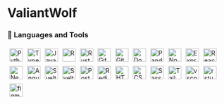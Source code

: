 # ValiantWolf

<!--
**ValiantWolf/ValiantWolf** is a ✨ _special_ ✨ repository because its `README.md` (this file) appears on your GitHub profile.

Here are some ideas to get you started:

- 🔭 I’m currently working on ...
- 🌱 I’m currently learning ...
- 👯 I’m looking to collaborate on ...
- 🤔 I’m looking for help with ...
- 💬 Ask me about ...
- 📫 How to reach me: ...
- 😄 Pronouns: ...
- ⚡ Fun fact: ...
-->

### 🧰 Languages and Tools

<div style="display: flex; flex-direction: row; flex-wrap: wrap;">

<img alt="Python" width="30px" style="padding:5px;" src="https://cdn.jsdelivr.net/gh/devicons/devicon/icons/python/python-original.svg"/>
<img alt="TypeScript" width="30px" style="padding:5px;" src="https://cdn.jsdelivr.net/gh/devicons/devicon/icons/typescript/typescript-original.svg" />
<img alt="JavaScript" width="30px" style="padding:5px;" src="https://cdn.jsdelivr.net/gh/devicons/devicon/icons/javascript/javascript-original.svg" />
<img alt="R" width="30px" style="padding:5px;" src="https://cdn.jsdelivr.net/gh/devicons/devicon/icons/r/r-original.svg" />
<img alt="Rust" width="30px" style="padding:5px;" src="https://cdn.jsdelivr.net/gh/devicons/devicon/icons/rust/rust-plain.svg" />

<img alt="Git" width="30px" style="padding:5px;" src="https://cdn.jsdelivr.net/gh/devicons/devicon/icons/git/git-original.svg" />
<img alt="Github" width="30px" style="padding:5px;" src="https://cdn.jsdelivr.net/gh/devicons/devicon/icons/github/github-original.svg" />
<img alt="Docker" width="30px" style="padding:5px;" src="https://cdn.jsdelivr.net/gh/devicons/devicon/icons/docker/docker-original.svg" />

<img alt="Pandas" width="30px" style="padding:5px;" src="https://cdn.jsdelivr.net/gh/devicons/devicon/icons/pandas/pandas-original.svg" />
<img alt="NodeJS" width="30px" style="padding:5px;" src="https://cdn.jsdelivr.net/gh/devicons/devicon/icons/nodejs/nodejs-original.svg" />
<img alt="Express" width="30px" style="padding:5px;" src="https://cdn.jsdelivr.net/gh/devicons/devicon/icons/express/express-original.svg" />
<img alt="React" width="30px" style="padding:5px;" src="https://cdn.jsdelivr.net/gh/devicons/devicon/icons/react/react-original.svg" />
<img alt="Nextjs" width="30px" style="padding:5px;" src="https://cdn.jsdelivr.net/gh/devicons/devicon/icons/nextjs/nextjs-original.svg" />
<img alt="Angular" width="30px" style="padding:5px;" src="https://cdn.jsdelivr.net/gh/devicons/devicon/icons/angularjs/angularjs-original.svg" />
<img alt="Svelte" width="30px" style="padding:5px;" src="https://cdn.jsdelivr.net/gh/devicons/devicon/icons/svelte/svelte-original.svg" />

<img alt="Svelte" width="30px" style="padding:5px;" src="https://cdn.jsdelivr.net/gh/devicons/devicon/icons/svelte/svelte-original.svg" />
<img alt="Postgresql" width="30px" style="padding:5px;" src="https://cdn.jsdelivr.net/gh/devicons/devicon/icons/postgresql/postgresql-original.svg" />
<img alt="Redis" width="30px" style="padding:5px;" src="https://cdn.jsdelivr.net/gh/devicons/devicon/icons/redis/redis-original.svg" />

<img alt="HTML" width="30px" style="padding:5px;" src="https://cdn.jsdelivr.net/gh/devicons/devicon/icons/html5/html5-original.svg" />
<img alt="CSS" width="30px" style="padding:5px;" src="https://cdn.jsdelivr.net/gh/devicons/devicon/icons/css3/css3-original.svg" />
<img alt="Sass" width="30px" style="padding:5px;" src="https://cdn.jsdelivr.net/gh/devicons/devicon/icons/sass/sass-original.svg" />
<img alt="Tailwindcss" width="30px" style="padding:5px;" src="https://cdn.jsdelivr.net/gh/devicons/devicon/icons/tailwindcss/tailwindcss-plain.svg" />

<img alt="vscode" width="30px" style="padding:5px;" src="https://cdn.jsdelivr.net/gh/devicons/devicon/icons/vscode/vscode-original.svg" />
<img alt="rstudio" width="30px" style="padding:5px;" src="https://cdn.jsdelivr.net/gh/devicons/devicon/icons/rstudio/rstudio-original.svg" />
<img alt="figma" width="30px" style="padding:5px;" src="https://cdn.jsdelivr.net/gh/devicons/devicon/icons/figma/figma-original.svg" />

</div>

<!-- ### 📊 Stats

<div style="display: flex; flex-direction: row; flex-wrap: wrap;">

   <picture>
      <source media="(prefers-color-scheme: dark)" srcset="https://github-readme-stats.vercel.app/api?username=ValiantWolf&count_private=true&show_icons=true&hide=stars&theme=tokyonight">
      <img alt="Most Used Languages" src="https://github-readme-stats.vercel.app/api?username=ValiantWolf&count_private=true&show_icons=true&hide=stars&theme=buefy" height=175 >
   </picture>

   <picture>
      <source media="(prefers-color-scheme: dark)" srcset="https://github-readme-stats.vercel.app/api/top-langs/?username=ValiantWolf&layout=compact&theme=tokyonight">
      <img alt="Most Used Languages" src="https://github-readme-stats.vercel.app/api/top-langs/?username=ValiantWolf&layout=compact&theme=buefy" height=175>
   </picture>
</div> -->

<!-- May use later -->
<!-- <img alt="Most Used Languages" src="https://github-readme-stats.vercel.app/api/pin/?username=ValiantWolf&repo=reponame" height=150 > -->
